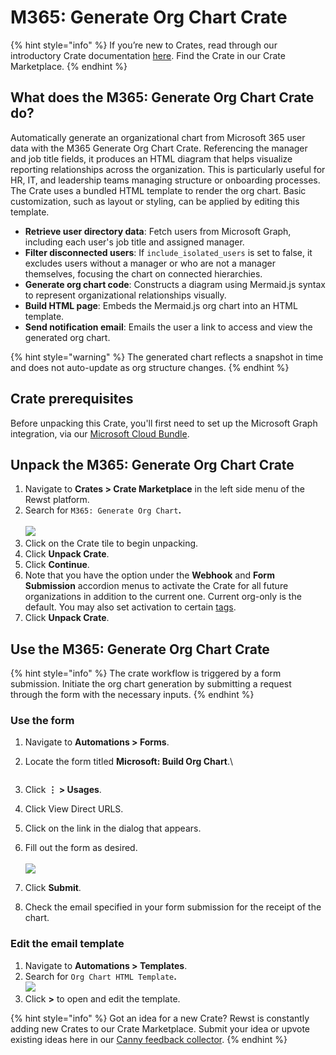 # M365: Generate Org Chart Crate

{% hint style="info" %}
If you’re new to Crates, read through our introductory Crate documentation [here](https://docs.rewst.help/prebuilt-automations/crates). Find the Crate in our Crate Marketplace.
{% endhint %}

## What does the **M365: Generate Org Chart** Crate do?

Automatically generate an organizational chart from Microsoft 365 user data with the M365 Generate Org Chart Crate. Referencing the manager and job title fields, it produces an HTML diagram that helps visualize reporting relationships across the organization. This is particularly useful for HR, IT, and leadership teams managing structure or onboarding processes. The Crate uses a bundled HTML template to render the org chart. Basic customization, such as layout or styling, can be applied by editing this template.

* **Retrieve user directory data**: Fetch users from Microsoft Graph, including each user's job title and assigned manager.
* **Filter disconnected users**: If `include_isolated_users` is set to false, it excludes users without a manager or who are not a manager themselves, focusing the chart on connected hierarchies.
* **Generate org chart code**: Constructs a diagram using Mermaid.js syntax to represent organizational relationships visually.
* **Build HTML page**: Embeds the Mermaid.js org chart into an HTML template.
* **Send notification email**: Emails the user a link to access and view the generated org chart.

{% hint style="warning" %}
The generated chart reflects a snapshot in time and does not auto-update as org structure changes.
{% endhint %}

## Crate prerequisites

Before unpacking this Crate, you'll first need to set up the Microsoft Graph integration, via our [Microsoft Cloud Bundle](../../configuration/integrations/integration-guides/microsoft-cloud-integration-bundle/).

## Unpack the M365: Generate Org Chart Crate

1. Navigate to **Crates > Crate Marketplace** in the left side menu of the Rewst platform.
2. Search for `M365: Generate Org Chart`**.**\
   \
   ![](<../../../.gitbook/assets/Screenshot 2025-05-08 at 5.45.18 PM.png>)
3. Click on the Crate tile to begin unpacking.
4. Click **Unpack Crate**.
5. Click **Continue**.
6. Note that you have the option under the **Webhook** and **Form Submission** accordion menus to activate the Crate for all future organizations in addition to the current one. Current org-only is the default. You may also set activation to certain [tags](../../settings/tags-in-rewst.md).&#x20;
7. Click **Unpack Crate**.

## Use the M365: Generate Org Chart Crate

{% hint style="info" %}
The crate workflow is triggered by a form submission. Initiate the org chart generation by submitting a request through the form with the necessary inputs.
{% endhint %}

### Use the form

1. Navigate to **Automations > Forms**.
2.  Locate the form titled **Microsoft: Build Org Chart**.\


    <figure><img src="../../../.gitbook/assets/Screenshot 2025-05-08 at 5.51.59 PM.png" alt=""><figcaption></figcaption></figure>
3. Click **⋮ > Usages**.
4. Click View Direct URLS.
5. Click on the link in the dialog that appears.
6. Fill out the form as desired.\
   \
   ![](<../../../.gitbook/assets/Screenshot 2025-05-08 at 5.55.06 PM.png>)
7. Click **Submit**.
8. Check the email specified in your form submission for the receipt of the chart.

### Edit the email template

1. Navigate to **Automations > Templates**.
2. Search for `Org Chart HTML Template`**.**\
   ![](<../../../.gitbook/assets/Screenshot 2025-05-08 at 5.57.56 PM.png>)
3. Click **>** to open and edit the template.&#x20;

{% hint style="info" %}
Got an idea for a new Crate? Rewst is constantly adding new Crates to our Crate Marketplace. Submit your idea or upvote existing ideas here in our [Canny feedback collector](https://rewst.canny.io/crates).
{% endhint %}
